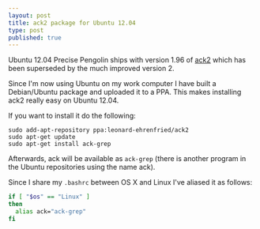 ```yaml
---
layout: post
title: ack2 package for Ubuntu 12.04
type: post
published: true
---
```

Ubuntu 12.04 Precise Pengolin ships with version 1.96 of [ack2](http://betterthangrep.com) which has been superseded by the much improved version 2.

Since I'm now using Ubuntu on my work computer I have built a Debian/Ubuntu package and uploaded it to a PPA. This makes installing ack2 really easy on Ubuntu 12.04.

If you want to install it do the following:

```
sudo add-apt-repository ppa:leonard-ehrenfried/ack2
sudo apt-get update
sudo apt-get install ack-grep
```

Afterwards, ack will be available as `ack-grep` (there is another program in the Ubuntu repositories using the name ack).

Since I share my `.bashrc` between OS X and Linux I've aliased it as follows:

```bash
if [ "$os" == "Linux" ]
then
  alias ack="ack-grep"
fi
```
